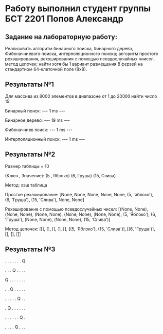 Работу выполнил студент группы БСТ 2201 Попов Александр
=

Задание на лабораторную работу:
-

Реализовать алгоритм бинарного поиска, бинарного дерева, Фибоначчиевого поиска, интерполяционного поиска;
алгоритм простого рехэширования, рехэширования с помощью псевдослучайных чиисел, метод цепочек;
найти хотя бы 1 вариант размещения 8 ферзей на стандартном 64-клеточной поле (8х8).

Результаты №1
-

Для массива из 8000 элементов в диапазоне от 1 до 20000 найти число 15:

Бинарный поиск: --- 1 ms ---

Бинарное дерево: --- 19 ms ---

Фибоначчиев поиск: --- 1 ms ---

Интерполяционный поиск: --- 1 ms ---



Результаты №2
-

Размер таблицы = 10


(Ключ , Значение): (5 , Яблоко) (6, Груша) (15, Слива)


Метод: хэш таблица

Простое рехэширование: [None, None, None, None, None, (5, 'яблоко'), (6, 'Груша'), (15, 'Слива'), None, None]

Рехэширование с помощью псевдослучайных чисел: [(None, None), (None, None), (None, None), (None, None), (None, None), (5, 'Яблоко'), (6, 'Груша'), (None, None), (None, None), (15, 'Слива')]

Метод цепочек: [[], [], [], [], [], [(5, 'Яблоко'), (15, 'Слива')], [(6, 'Груша')], [], [], []]


Результаты №3
-

. . . . . . . Q 

. . . Q . . . . 

Q . . . . . . .

. . Q . . . . . 

. . . . . Q . . 

. Q . . . . . . 

. . . . . . Q . 

. . . . Q . . . 
